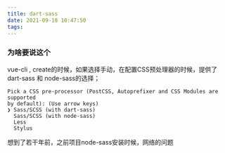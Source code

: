```yaml
---
title: dart-sass
date: 2021-09-18 10:47:50
tags:
---
```


### 为啥要说这个
vue-cli , create的时候，如果选择手动，在配置CSS预处理器的时候，提供了dart-sass 和 node-sass的选择；
```
Pick a CSS pre-processor (PostCSS, Autoprefixer and CSS Modules are supported 
by default): (Use arrow keys)
❯ Sass/SCSS (with dart-sass) 
  Sass/SCSS (with node-sass) 
  Less 
  Stylus
```

想到了若干年前，之前项目node-sass安装时候，网络的问题
